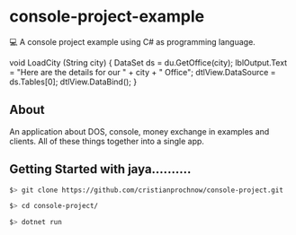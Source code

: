 # console-project-example 
💻 A console project example using C# as programming language.

void LoadCity (String city)
		{
            DataSet ds = du.GetOffice(city);
            lblOutput.Text = "Here are the details for our " + city + " Office";
            dtlView.DataSource = ds.Tables[0];
            dtlView.DataBind();
		}

## About
An application about DOS, console, money exchange in examples and clients. All of these things together into a single app.

## Getting Started with jaya..........
```bash
$> git clone https://github.com/cristianprochnow/console-project.git

$> cd console-project/

$> dotnet run
```

